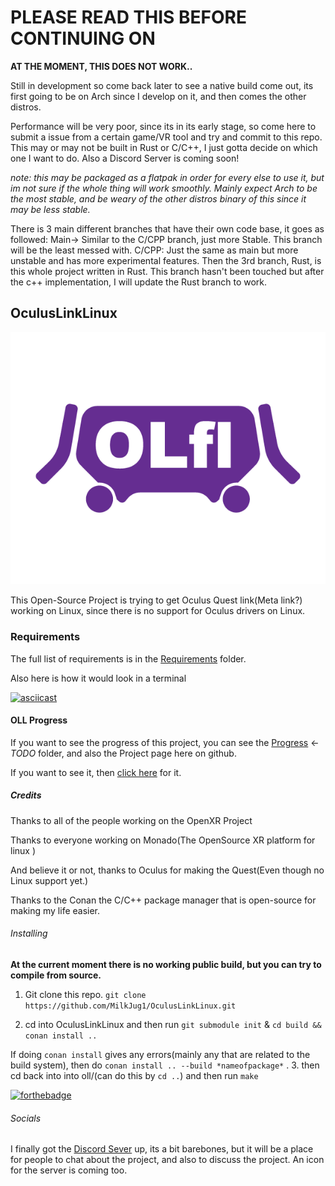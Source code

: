 
# PLEASE READ THIS BEFORE CONTINUING ON

**AT THE MOMENT, THIS DOES NOT WORK..**

Still in development so come back later to see a native build come out, its first going to be on Arch since I develop on it, and then comes the other distros.

Performance will be very poor, since its in its early stage, so come here to submit a issue from a certain game/VR tool and try and commit to this repo.
This may or may not be built in Rust or C/C++, I just gotta decide on which one I want to do. Also a Discord Server is coming soon!

*note: this may be packaged as a flatpak in order for every else to use it, but im not sure if the whole thing will work smoothly. Mainly expect Arch to be the most stable, and be weary of the other distros binary of this since it may be less stable.*

There is 3 main different branches that have their own code base, it goes as followed: Main-> Similar to the C/CPP branch, just more Stable. This branch will be the least messed with. C/CPP: Just the same as main but more unstable and has more experimental features.
Then the 3rd branch, Rust, is this whole project written in Rust. This branch hasn't been touched but after the c++ implementation, I will update the Rust branch to work.

## OculusLinkLinux

![test](.github/IMAGES/OLfl-logo-5.png)

This Open-Source Project is trying to get Oculus Quest link(Meta link?) working on Linux, since there is no support for Oculus drivers on Linux.

### Requirements

The full list of requirements is in the [Requirements](./INFO/Requirements.md) folder.

Also here is how it would look in a terminal

[![asciicast](https://asciinema.org/a/gxRFWbot2RLA0afKFZtNfSy0k.svg)](https://asciinema.org/a/gxRFWbot2RLA0afKFZtNfSy0k)

#### OLL Progress

If you want to see the progress of this project, you can see the [Progress](./Progress.md) <-*TODO* folder, and also the Project page here on github.

If you want to see it, then [click here](https://github.com/MilkJug1/OculusLinkLinux/projects/3) for it.

##### Credits

Thanks to all of the people working on the OpenXR Project

Thanks to everyone working on Monado(The OpenSource XR platform for linux )

And believe it or not, thanks to Oculus for making the Quest(Even though no Linux support yet.)

Thanks to the Conan the C/C++ package manager that is open-source for making my life easier.

###### Installing

**At the current moment there is no working public build, but you can try to compile from source.**

1. Git clone this repo.
```git clone https://github.com/MilkJug1/OculusLinkLinux.git```

2. cd into OculusLinkLinux and then run
```git submodule init``` & ```cd build && conan install ..```

If doing ```conan install``` gives any errors(mainly any that are related to the build system), then do ```conan install .. --build *nameofpackage*``` .
3. then cd back into into oll/(can do this by ```cd ..```) and then run ```make```

[![forthebadge](https://forthebadge.com/images/badges/made-with-c-plus-plus.svg)](https://forthebadge.com)

###### Socials

I finally got the [Discord Sever](https://discord.gg/8a4ETJ4eXc) up, its a bit barebones, but it will be a place for people to chat about the project, and also to discuss the project. An icon for the server is coming too.
